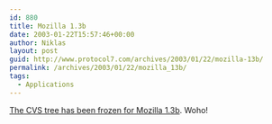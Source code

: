 ```yaml
---
id: 880
title: Mozilla 1.3b
date: 2003-01-22T15:57:46+00:00
author: Niklas
layout: post
guid: http://www.protocol7.com/archives/2003/01/22/mozilla-13b/
permalink: /archives/2003/01/22/mozilla_13b/
tags:
  - Applications
---
```

<div class='microid-ce1d593d2945234cec5e4fe25e5d5cfbacce4187'>
  <p>
    <a href="http://tinderbox.mozilla.org/showbuilds.cgi?tree=SeaMonkey">The CVS tree has been frozen for Mozilla 1.3b</a>. Woho!
  </p>
</div>